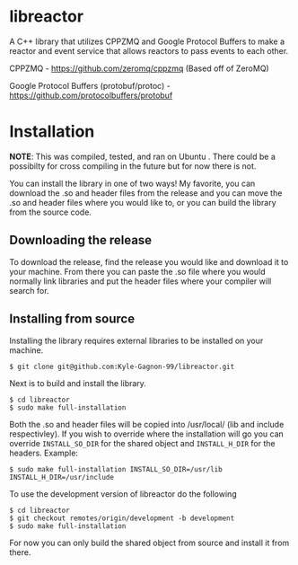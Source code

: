 # libreactor
A C++ library that utilizes CPPZMQ and Google Protocol Buffers to make a reactor and event service that allows reactors to pass events to each other.

CPPZMQ - https://github.com/zeromq/cppzmq (Based off of ZeroMQ)

Google Protocol Buffers (protobuf/protoc) - https://github.com/protocolbuffers/protobuf

# Installation
**NOTE**: This was compiled, tested, and ran on Ubuntu <version>. There could be a possibilty for cross compiling in the future but for now there is not.
  
You can install the library in one of two ways! My favorite, you can download the .so and header files from the release and you can move the .so and header files where you would like to, or you can build the library from the source code.

## Downloading the release
To download the release, find the release you would like and download it to your machine. From there you can paste the .so file where you would normally link libraries and put the header files where your compiler will search for.
  
## Installing from source

Installing the library requires external libraries to be installed on your machine.

```$ git clone git@github.com:Kyle-Gagnon-99/libreactor.git```

Next is to build and install the library. 

```
$ cd libreactor
$ sudo make full-installation
```

Both the .so and header files will be copied into /usr/local/ (lib and include respectivley). If you wish to override where the installation will go you can override ```INSTALL_SO_DIR``` for the shared object and ```INSTALL_H_DIR``` for the headers. Example:

```
$ sudo make full-installation INSTALL_SO_DIR=/usr/lib INSTALL_H_DIR=/usr/include
```

To use the development version of libreactor do the following

```
$ cd libreactor
$ git checkout remotes/origin/development -b development
$ sudo make full-installation
```

For now you can only build the shared object from source and install it from there.
